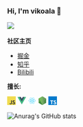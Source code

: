 ### Hi, I'm vikoala 👋

![](https://visitor-badge.glitch.me/badge?page_id=vikoala.vikoala)



**社区主页**  

- [掘金](https://juejin.cn/user/281914445928957/posts)
- [知乎](https://www.zhihu.com/people/streetworkoutsc)
- [Bilibili](https://space.bilibili.com/73748193?spm_id_from=333.1007.0.0)

**擅长:**  

<code><img height="20" src="https://raw.githubusercontent.com/github/explore/80688e429a7d4ef2fca1e82350fe8e3517d3494d/topics/javascript/javascript.png"></code>
<code><img height="20" src="https://raw.githubusercontent.com/github/explore/80688e429a7d4ef2fca1e82350fe8e3517d3494d/topics/vue/vue.png"></code>
<code><img height="20" src="https://raw.githubusercontent.com/github/explore/80688e429a7d4ef2fca1e82350fe8e3517d3494d/topics/react/react.png"></code>
<code><img height="20" src="https://raw.githubusercontent.com/github/explore/80688e429a7d4ef2fca1e82350fe8e3517d3494d/topics/nodejs/nodejs.png"></code>
<code><img height="20" src="https://raw.githubusercontent.com/github/explore/80688e429a7d4ef2fca1e82350fe8e3517d3494d/topics/typescript/typescript.png"></code>


![Anurag's GitHub stats](https://github-readme-stats.vercel.app/api?username=vikoala&count_private=true)

